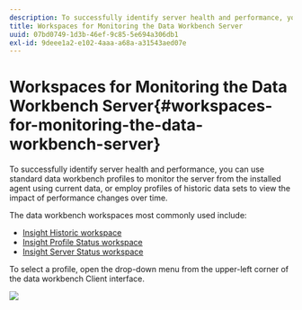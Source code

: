 ```yaml
---
description: To successfully identify server health and performance, you can use standard data workbench profiles to monitor the server from the installed agent using current data, or employ profiles of historic data sets to view the impact of performance changes over time.
title: Workspaces for Monitoring the Data Workbench Server
uuid: 07bd0749-1d3b-46ef-9c85-5e694a306db1
exl-id: 9deee1a2-e102-4aaa-a68a-a31543aed07e
---
```

# Workspaces for Monitoring the Data Workbench Server{#workspaces-for-monitoring-the-data-workbench-server}

To successfully identify server health and performance, you can use standard data workbench profiles to monitor the server from the installed agent using current data, or employ profiles of historic data sets to view the impact of performance changes over time.

The data workbench workspaces most commonly used include:

* [Insight Historic workspace](../../../home/monitoring-installation/monitoring-profiles/monitoring-historical-using.md#concept-4a4661f3728540e699b92dac80c44015) 
* [Insight Profile Status workspace](../../../home/monitoring-installation/monitoring-profiles/monitoring-profile-using.md#concept-b4f472ece1094abc9192d89fdce5e104) 
* [Insight Server Status workspace](../../../home/monitoring-installation/monitoring-profiles/monitoring-server-using.md#concept-b4f472ece1094abc9192d89fdce5e104)

To select a profile, open the drop-down menu from the upper-left corner of the data workbench Client interface. 

![](assets/profile_switch.png)
